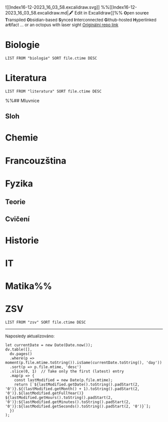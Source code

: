 ![[Index16-12-2023_16_03_58.excalidraw.svg]]
%%[[Index16-12-2023_16_03_58.excalidraw.md|🖋 Edit in Excalidraw]]%%
<font size = "2">**O**pen sour**c**e **T**ranspiled **O**bsidian-based **S**ynced **I**nterconnected **G**ithub-hosted **H**yperlinked ar**t**ifact 
... or an octopus with laser sight
[Originální repo link](https://github.com/antizombie35/octosight)
</font>
# Biologie
```dataview
LIST FROM "biologie" SORT file.ctime DESC
```
# Literatura
```dataview
LIST FROM "literatura" SORT file.ctime DESC
```
%%## Mluvnice
## Sloh
# Chemie
# Francouzština
# Fyzika
## Teorie
## Cvičení
# Historie
# IT
# Matika%%
# ZSV
```dataview
LIST FROM "zsv" SORT file.ctime DESC
```
***
<font size = "2">
Naposledy aktualizováno:
</font>

```dataviewjs
let currentDate = new Date(Date.now());
dv.table([],
  dv.pages()
  .where(p => moment(p.file.mtime.toString()).isSame(currentDate.toString(), 'day'))
  .sort(p => p.file.mtime, 'desc')
  .slice(0, 1)  // Take only the first (latest) entry
  .map(p => {
    const lastModified = new Date(p.file.mtime);
    return [`${lastModified.getDate().toString().padStart(2, '0')}.${(lastModified.getMonth() + 1).toString().padStart(2, '0')}.${lastModified.getFullYear()} ${lastModified.getHours().toString().padStart(2, '0')}:${lastModified.getMinutes().toString().padStart(2, '0')}:${lastModified.getSeconds().toString().padStart(2, '0')}`];
  })
);

```

